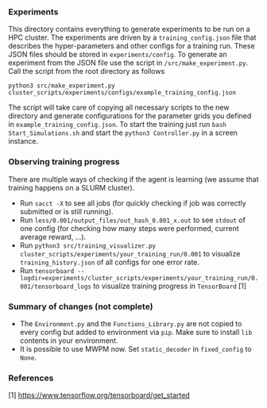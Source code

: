 ### Experiments

This directory contains everything to generate experiments to be run on a HPC cluster.
The experiments are driven by a `training_config.json` file that describes the hyper-parameters and other configs for a training run. 
These JSON files should be stored in `experiments/config`. 
To generate an experiment from the JSON file use the script in `/src/make_experiment.py`. Call the script from the root directory as follows
```
python3 src/make_experiment.py cluster_scripts/experiments/configs/example_training_config.json
```
The script will take care of copying all necessary scripts to the new directory and generate configurations for the parameter grids you defined in `example_training_config.json`.
To start the training just run `bash Start_Simulations.sh` and start the `python3 Controller.py` in a screen instance.

### Observing training progress

There are multiple ways of checking if the agent is learning (we assume that training happens on a SLURM cluster).

- Run `sacct -X` to see all jobs (for quickly checking if job was correctly submitted or is still running).
- Run `less/0.001/output_files/out_hash_0.001_x.out` to see `stdout` of one config (for checking how many steps were performed, current average reward, ...).
- Run `python3 src/training_visualizer.py cluster_scripts/experiments/your_training_run/0.001` to visualize `training_history.json` of all configs for one error rate.
- Run `tensorboard --logdir=experiments/cluster_scripts/experiments/your_training_run/0.001/tensorboard_logs` to visualize training progress in `TensorBoard` [1]

### Summary of changes (not complete)
- The `Environment.py` and the `Functions_Library.py` are not copied to every config but added to environment via `pip`. Make sure to install `lib` contents in your environment.
- It is possible to use MWPM now. Set `static_decoder` in `fixed_config` to `None`.

### References

[1] https://www.tensorflow.org/tensorboard/get_started
